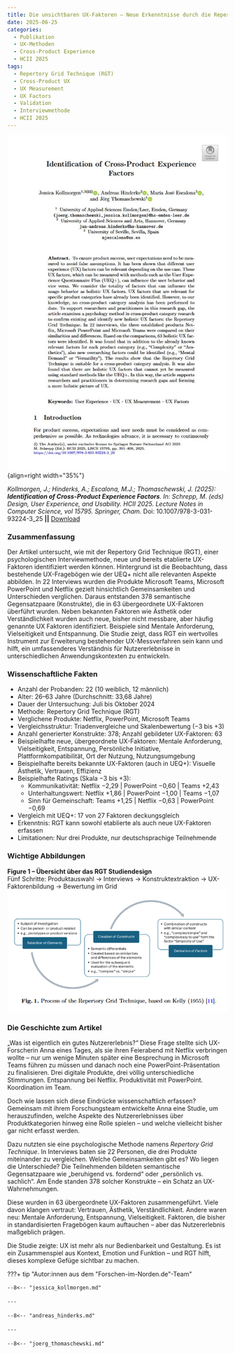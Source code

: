 ```yaml
---
title: Die unsichtbaren UX-Faktoren – Neue Erkenntnisse durch die Repertory Grid Technique
date: 2025-06-25
categories:
  - Publikation
  - UX-Methoden
  - Cross-Product Experience
  - HCII 2025
tags:
  - Repertory Grid Technique (RGT)
  - Cross-Product UX
  - UX Measurement
  - UX Factors
  - Validation
  - Interviewmethode
  - HCII 2025
---
```


![Produktübergreifendes Nutzererlebnis](assets/2025-06-25-HCII-DUXU-2025_Repo-Grid_JK.jpg){align=right width="35%"}

*Kollmorgen, J.; Hinderks, A.; Escalona, M.J.; Thomaschewski, J. (2025): __Identification of Cross-Product Experience Factors__. In: Schrepp, M. (eds) Design, User Experience, and Usability. HCII 2025. Lecture Notes in Computer Science, vol 15795. Springer, Cham.* Doi: 10.1007/978-3-031-93224-3_25 **||** [Download](https://doi.org/10.1007/978-3-031-93224-3_25)

### Zusammenfassung

Der Artikel untersucht, wie mit der Repertory Grid Technique (RGT), einer psychologischen Interviewmethode, neue und bereits etablierte UX-Faktoren identifiziert werden können. Hintergrund ist die Beobachtung, dass bestehende UX-Fragebögen wie der UEQ+ nicht alle relevanten Aspekte abbilden. In 22 Interviews wurden die Produkte Microsoft Teams, Microsoft PowerPoint und Netflix gezielt hinsichtlich Gemeinsamkeiten und Unterschieden verglichen. Daraus entstanden 378 semantische Gegensatzpaare (Konstrukte), die in 63 übergeordnete UX-Faktoren überführt wurden. Neben bekannten Faktoren wie Ästhetik oder Verständlichkeit wurden auch neue, bisher nicht messbare, aber häufig genannte UX Faktoren identifiziert. Beispiele sind Mentale Anforderung, Vielseitigkeit und Entspannung. Die Studie zeigt, dass RGT ein wertvolles Instrument zur Erweiterung bestehender UX-Messverfahren sein kann und hilft, ein umfassenderes Verständnis für Nutzererlebnisse in unterschiedlichen Anwendungskontexten zu entwickeln.

<!-- more -->

### Wissenschaftliche Fakten

- Anzahl der Probanden: 22 (10 weiblich, 12 männlich)  
- Alter: 26–63 Jahre (Durchschnitt: 33,68 Jahre)   
- Dauer der Untersuchung: Juli bis Oktober 2024  
- Methode: Repertory Grid Technique (RGT)  
- Verglichene Produkte: Netflix, PowerPoint, Microsoft Teams  
- Vergleichsstruktur: Triadenvergleiche und Skalenbewertung (−3 bis +3)  
- Anzahl generierter Konstrukte: 378; Anzahl gebildeter UX-Faktoren: 63  
- Beispielhafte neue, übergeordnete UX-Faktoren: Mentale Anforderung, Vielseitigkeit, Entspannung, Persönliche Initiative, Plattformkompatibilität, Ort der Nutzung, Nutzungsumgebung  
- Beispielhafte bereits bekannte UX-Faktoren (auch in UEQ+):  Visuelle Ästhetik, Vertrauen, Effizienz  
- Beispielhafte Ratings (Skala −3 bis +3):  
    - Kommunikativität: Netflix −2,29 | PowerPoint −0,60 | Teams +2,43  
    - Unterhaltungswert: Netflix +1,86 | PowerPoint −1,00 | Teams −1,07  
    - Sinn für Gemeinschaft: Teams +1,25 | Netflix −0,63 | PowerPoint −0,69  
- Vergleich mit UEQ+: 17 von 27 Faktoren deckungsgleich  
- Erkenntnis: RGT kann sowohl etablierte als auch neue UX-Faktoren erfassen  
- Limitationen: Nur drei Produkte, nur deutschsprachige Teilnehmende  

### Wichtige Abbildungen

**Figure 1 – Übersicht über das RGT Studiendesign**  
Fünf Schritte: Produktauswahl → Interviews → Konstruktextraktion → UX-Faktorenbildung → Bewertung im Grid  
![Fünf Schritte: Produktauswahl → Interviews → Konstruktextraktion → UX-Faktorenbildung → Bewertung im Grid](assets/2025-06-25-HCII-DUXU-2025_Repo-Grid-Abb1.png)


### Die Geschichte zum Artikel

„Was ist eigentlich ein gutes Nutzererlebnis?“ Diese Frage stellte sich UX-Forscherin Anna eines Tages, als sie ihren Feierabend mit Netflix verbringen wollte – nur um wenige Minuten später eine Besprechung in Microsoft Teams führen zu müssen und danach noch eine PowerPoint-Präsentation zu finalisieren. Drei digitale Produkte, drei völlig unterschiedliche Stimmungen. Entspannung bei Netflix. Produktivität mit PowerPoint. Koordination im Team.

Doch wie lassen sich diese Eindrücke wissenschaftlich erfassen? Gemeinsam mit ihrem Forschungsteam entwickelte Anna eine Studie, um herauszufinden, welche Aspekte des Nutzererlebnisses über Produktkategorien hinweg eine Rolle spielen – und welche vielleicht bisher gar nicht erfasst werden.

Dazu nutzten sie eine psychologische Methode namens *Repertory Grid Technique*. In Interviews baten sie 22 Personen, die drei Produkte miteinander zu vergleichen. Welche Gemeinsamkeiten gibt es? Wo liegen die Unterschiede? Die Teilnehmenden bildeten semantische Gegensatzpaare wie „beruhigend vs. fordernd“ oder „persönlich vs. sachlich“. Am Ende standen 378 solcher Konstrukte – ein Schatz an UX-Wahrnehmungen.

Diese wurden in 63 übergeordnete UX-Faktoren zusammengeführt. Viele davon klangen vertraut: Vertrauen, Ästhetik, Verständlichkeit. Andere waren neu: Mentale Anforderung, Entspannung, Vielseitigkeit. Faktoren, die bisher in standardisierten Fragebögen kaum auftauchen – aber das Nutzererlebnis maßgeblich prägen.

Die Studie zeigte: UX ist mehr als nur Bedienbarkeit und Gestaltung. Es ist ein Zusammenspiel aus Kontext, Emotion und Funktion – und RGT hilft, dieses komplexe Gefüge sichtbar zu machen.


???+ tip "Autor:innen aus dem "Forschen-im-Norden.de"-Team"

    --8<-- "jessica_kollmorgen.md"

    ---
    
    --8<-- "andreas_hinderks.md"

    ---
    
    --8<-- "joerg_thomaschewski.md"


